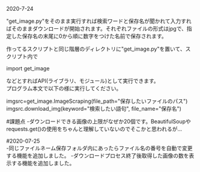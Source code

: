 2020-7-24

"get\_image.py"をそのまま実行すれば検索ワードと保存名が聞かれて入力すればそのままダウンロードが開始されます。それぞれファイルの形式はjpgで、指定した保存名の末尾に0から順に数字をつけた名前で保存されます。

作ってるスクリプトと同じ階層のディレクトリに"get\_image.py"を置いて、スクリプト内で

import get\_image

などとすればAPI(ライブラリ、モジュール)として実行できます。  
プログラム本文で以下の様に実行してください。

imgsrc=get\_image.ImageScraping(file\_path="保存したいファイルのパス")  
imgsrc.download\_img(keyword="検索したい語句", file\_name="保存名") 

#課題点
-ダウンロードできる画像の上限がなぜか20個です。BeautifulSoupやrequests.get()の使用をちゃんと理解していないのでそこかと思われるが...

#2020-07-25  
-同じファイルネーム保存フォルダ内にあったらファイル名の番号を自動で変更する機能を追加しました。
-ダウンロードプロセス終了後取得した画像の数を表示する機能を追加しました。
